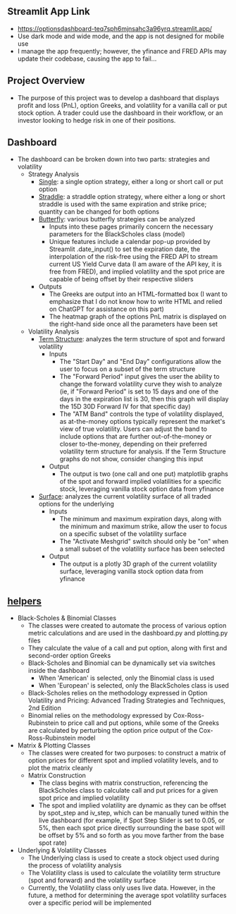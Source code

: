 ## Streamlit App Link
- https://optionsdashboard-teq7sph6mjnsahc3a96yrq.streamlit.app/
- Use dark mode and wide mode, and the app is not designed for mobile use 
- I manage the app frequently; however, the yfinance and FRED APIs may update their codebase, causing the app to fail...
## Project Overview
- The purpose of this project was to develop a dashboard that displays profit and loss (PnL), option Greeks, and volatility for a vanilla call or put stock option. A trader could use the dashboard in their workflow, or an investor looking to hedge risk in one of their positions.
## Dashboard
- The dashboard can be broken down into two parts: strategies and volatility
  - Strategy Analysis
    - [Single](https://github.com/henrycosentino/options_dashboard/blob/main/Single.py): a single option strategy, either a long or short call or put option
    - [Straddle](https://github.com/henrycosentino/options_dashboard/blob/main/pages/Straddle.py): a straddle option strategy, where either a long or short straddle is used with the same expiration and strike price; quantity can be changed for both options
    - [Butterfly](https://github.com/henrycosentino/options_dashboard/blob/main/pages/Butterfly.py): various butterfly strategies can be analyzed
      - Inputs into these pages primarily concern the necessary parameters for the BlackScholes class (model)
      - Unique features include a calendar pop-up provided by Streamlit .date_input() to set the expiration date, the interpolation of the risk-free using the FRED API to stream current US Yield Curve data (I am aware of the API key, it is free from FRED), and implied volatility and the spot price are capable of being offset by their respective sliders
    - Outputs
      - The Greeks are output into an HTML-formatted box (I want to emphasize that I do not know how to write HTML and relied on ChatGPT for assistance on this part)
      - The heatmap graph of the options PnL matrix is displayed on the right-hand side once all the parameters have been set
  - Volatility Analysis
    - [Term Structure](https://github.com/henrycosentino/options_dashboard/blob/main/pages/Volatility_Term_Structure.py): analyzes the term structure of spot and forward volatility
      - Inputs
          - The "Start Day" and "End Day" configurations allow the user to focus on a subset of the term structure
          - The "Forward Period" input gives the user the ability to change the forward volatility curve they wish to analyze (ie, if "Forward Period" is set to 15 days and one of the days in the expiration list is 30, then this graph will display the 15D 30D Forward IV for that specific day)
          - The "ATM Band" controls the type of volatility displayed, as at-the-money options typically represent the market's view of true volatility. Users can adjust the band to include options that are further out-of-the-money or closer to-the-money, depending on their preferred volatility term structure for analysis. If the Term Structure graphs do not show, consider changing this input
      - Output
          - The output is two (one call and one put) matplotlib graphs of the spot and forward implied volatilities for a specific stock, leveraging vanilla stock option data from yfinance
    - [Surface](https://github.com/henrycosentino/options_dashboard/blob/main/pages/Volatility_Surface.py): analyzes the current volatility surface of all traded options for the underlying
      - Inputs
          - The minimum and maximum expiration days, along with the minimum and maximum strike, allow the user to focus on a specific subset of the volatility surface
          - The "Activate Meshgrid" switch should only be "on" when a small subset of the volatility surface has been selected
      - Output
          - The output is a plotly 3D graph of the current volatility surface, leveraging vanilla stock option data from yfinance
## [helpers](https://github.com/henrycosentino/options_dashboard/blob/main/helpers.py)
- Black-Scholes & Binomial Classes
  - The classes were created to automate the process of various option metric calculations and are used in the dashboard.py and plotting.py files
  - They calculate the value of a call and put option, along with first and second-order option Greeks
  - Black-Scholes and Binomial can be dynamically set via switches inside the dashboard
      - When 'American' is selected, only the Binomial class is used
      - When 'European' is selected, only the BlackScholes class is used
  - Black-Scholes relies on the methodology expressed in Option Volatility and Pricing: Advanced Trading Strategies and Techniques, 2nd Edition
  - Binomial relies on the methodology expressed by Cox-Ross-Rubinstein to price call and put options, while some of the Greeks are calculated by perturbing the option price output of the Cox-Ross-Rubinstein model
- Matrix & Plotting Classes
  - The classes were created for two purposes: to construct a matrix of option prices for different spot and implied volatility levels, and to plot the matrix cleanly
  - Matrix Construction
    - The class begins with matrix construction, referencing the BlackScholes class to calculate call and put prices for a given spot price and implied volatility
    - The spot and implied volatility are dynamic as they can be offset by spot_step and iv_step, which can be manually tuned within the live dashboard (for example, if Spot Step Slider is set to 0.05, or 5%, then each spot price directly surrounding the base spot will be offset by 5% and so forth as you move farther from the base spot rate)
- Underlying & Volatility Classes
  - The Underlying class is used to create a stock object used during the process of volatility analysis
  - The Volatility class is used to calculate the volatility term structure (spot and forward) and the volatility surface
  - Currently, the Volatility class only uses live data. However, in the future, a method for determining the average spot volatility surfaces over a specific period will be implemented
